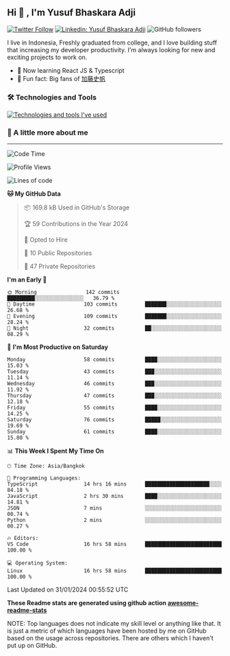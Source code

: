 ## Hi 👋 ,  I'm Yusuf Bhaskara Adji

[![Twitter Follow](https://img.shields.io/twitter/follow/frelein_asli?label=Follow)](https://twitter.com/intent/follow?screen_name=frelein_asli)
[![Linkedin: Yusuf Bhaskara Adji](https://img.shields.io/badge/-yusufadji-blue?style=flat-square&logo=Linkedin&logoColor=white&link=https://www.linkedin.com/in/yusuf-bhaskara-adji/)](https://www.linkedin.com/in/yusuf-bhaskara-adji/)
![GitHub followers](https://img.shields.io/github/followers/yusufadji?label=Follow&style=social)


I live in Indonesia, Freshly graduated from college, and I love building stuff that increasing my developer productivity. I'm always looking for new and exciting projects to work on.

- 🌱 Now learning React JS & Typescript
- 🐻 Fun fact: Big fans of [加藤史帆](https://www.instagram.com/katoshi.official/)

### 🛠️ Technologies and Tools
[![Technologies and tools I've used](https://skillicons.dev/icons?i=html,css,js,ts,php,python,kotlin,tailwind,bootstrap,next,express,sequelize,mysql,firebase,vercel,vscode,androidstudio,bash,git,postman,figma,docker,linux&perline=12)](#)

### 🐣 A little more about me
---

<!--START_SECTION:waka-->
![Code Time](http://img.shields.io/badge/Code%20Time-834%20hrs%2048%20mins-blue)

![Profile Views](http://img.shields.io/badge/Profile%20Views-0-blue)

![Lines of code](https://img.shields.io/badge/From%20Hello%20World%20I%27ve%20Written-42.4%20thousand%20lines%20of%20code-blue)

**🐱 My GitHub Data** 

> 📦 169.8 kB Used in GitHub's Storage 
 > 
> 🏆 59 Contributions in the Year 2024
 > 
> 💼 Opted to Hire
 > 
> 📜 10 Public Repositories 
 > 
> 🔑 47 Private Repositories 
 > 
**I'm an Early 🐤** 

```text
🌞 Morning                142 commits         █████████░░░░░░░░░░░░░░░░   36.79 % 
🌆 Daytime                103 commits         ███████░░░░░░░░░░░░░░░░░░   26.68 % 
🌃 Evening                109 commits         ███████░░░░░░░░░░░░░░░░░░   28.24 % 
🌙 Night                  32 commits          ██░░░░░░░░░░░░░░░░░░░░░░░   08.29 % 
```
📅 **I'm Most Productive on Saturday** 

```text
Monday                   58 commits          ████░░░░░░░░░░░░░░░░░░░░░   15.03 % 
Tuesday                  43 commits          ███░░░░░░░░░░░░░░░░░░░░░░   11.14 % 
Wednesday                46 commits          ███░░░░░░░░░░░░░░░░░░░░░░   11.92 % 
Thursday                 47 commits          ███░░░░░░░░░░░░░░░░░░░░░░   12.18 % 
Friday                   55 commits          ████░░░░░░░░░░░░░░░░░░░░░   14.25 % 
Saturday                 76 commits          █████░░░░░░░░░░░░░░░░░░░░   19.69 % 
Sunday                   61 commits          ████░░░░░░░░░░░░░░░░░░░░░   15.80 % 
```


📊 **This Week I Spent My Time On** 

```text
🕑︎ Time Zone: Asia/Bangkok

💬 Programming Languages: 
TypeScript               14 hrs 16 mins      █████████████████████░░░░   84.18 % 
JavaScript               2 hrs 30 mins       ████░░░░░░░░░░░░░░░░░░░░░   14.81 % 
JSON                     7 mins              ░░░░░░░░░░░░░░░░░░░░░░░░░   00.74 % 
Python                   2 mins              ░░░░░░░░░░░░░░░░░░░░░░░░░   00.27 % 

🔥 Editors: 
VS Code                  16 hrs 58 mins      █████████████████████████   100.00 % 

💻 Operating System: 
Linux                    16 hrs 58 mins      █████████████████████████   100.00 % 
```


 Last Updated on 31/01/2024 00:55:52 UTC
<!--END_SECTION:waka-->

**These Readme stats are generated using github action [awesome-readme-stats](https://github.com/anmol098/waka-readme-stats)**

NOTE: Top languages does not indicate my skill level or anything like that. It is just a metric of which languages have been hosted by me on GitHub based on the usage across repositories. There are others which I haven't put up on GitHub.